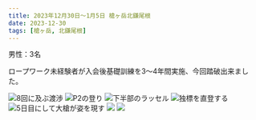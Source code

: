 ```yaml
---
title: 2023年12月30日～1月5日 槍ヶ岳北鎌尾根
date: 2023-12-30
tags: [槍ヶ岳, 北鎌尾根]
---
```


男性：3名

ロープワーク未経験者が入会後基礎訓練を3～4年間実施、今回踏破出来ました。

![8回に及ぶ渡渉](/2023/12/30/20231230/1.jpg)
![P2の登り](/2023/12/30/20231230/2.jpg)
![下半部のラッセル](/2023/12/30/20231230/3.jpg)
![独標を直登する](/2023/12/30/20231230/4.jpg)
![5日目にして大槍が姿を現す](/2023/12/30/20231230/5.jpg)
![](/2023/12/30/20231230/6.jpg)
![](/2023/12/30/20231230/7.jpg)
